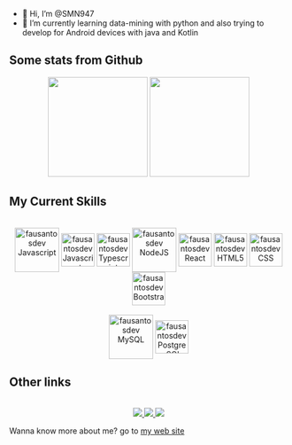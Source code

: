 
- 👋 Hi, I’m @SMN947
- 🌱 I’m currently learning data-mining with python and also trying to develop for Android devices with java and Kotlin

<h2>Some stats from Github</h2>
<div align="center">
  <img height="180em" src="https://github-readme-stats.vercel.app/api?username=SMN947&show_icons=true&theme=tokyonight&include_all_commits=true&count_private=true"/>
  <img height="180em" src="https://github-readme-stats.vercel.app/api/top-langs/?username=SMN947&layout=compact&langs_count=7&theme=tokyonight"/>
</div>
  
<h2>My Current Skills</h2>
  
<div align="center"><br>
  <img align="center" alt="fausantosdev Javascript" height="80" width="80" src="https://cdn.jsdelivr.net/gh/devicons/devicon/icons/php/php-plain.svg"/>
  <img align="center" alt="fausantosdev Javascript" height="60" width="60" src="https://cdn.jsdelivr.net/gh/devicons/devicon/icons/javascript/javascript-plain.svg">
  <img align="center" alt="fausantosdev Typescript" height="60" width="60" src="https://cdn.jsdelivr.net/gh/devicons/devicon/icons/typescript/typescript-plain.svg">
  <img align="center" alt="fausantosdev NodeJS" height="80" width="80" src="https://cdn.jsdelivr.net/gh/devicons/devicon/icons/java/java-original-wordmark.svg"> 
  <img align="center" alt="fausantosdev React" height="60" width="60" src="https://cdn.jsdelivr.net/gh/devicons/devicon/icons/csharp/csharp-original.svg">
  <img align="center" alt="fausantosdev HTML5" height="60" width="60" src="https://cdn.jsdelivr.net/gh/devicons/devicon/icons/html5/html5-plain-wordmark.svg">
  <img align="center" alt="fausantosdev CSS" height="60" width="60" src="https://cdn.jsdelivr.net/gh/devicons/devicon/icons/css3/css3-plain-wordmark.svg">
  <img align="center" alt="fausantosdev Bootstrap" height="60" width="60" src="https://cdn.jsdelivr.net/gh/devicons/devicon/icons/python/python-original.svg">
</div>
<div align="center"><br> 
  <img align="center" alt="fausantosdev MySQL" height="80" width="80" src="https://cdn.jsdelivr.net/gh/devicons/devicon/icons/mysql/mysql-original-wordmark.svg">
  <img align="center" alt="fausantosdev PostgresSQL" height="60" width="60" src="https://cdn.jsdelivr.net/gh/devicons/devicon/icons/microsoftsqlserver/microsoftsqlserver-plain-wordmark.svg">
</div>  
  
<h2>Other links</h2>

<div align="center"><br>
  <a href="https://www.linkedin.com/in/smn947/">
     <img src="https://img.shields.io/badge/LinkedIn-0077B5?style=for-the-badge&logo=linkedin&logoColor=white" /> 
  </a>
  <a href="https://smn947.com.co">
     <img src="https://img.shields.io/badge/website-000000?style=for-the-badge&logo=About.me&logoColor=white" /> 
  </a>
  <a href="https://www.patreon.com/join/smn947/checkout?rid=8071475">
     <img src="https://img.shields.io/badge/Patreon-F96854?style=for-the-badge&logo=patreon&logoColor=white" /> 
  </a>
</div>
<p>
  Wanna know more about me? go to <a href="https://smn947.com.co">my web site</a>
</p>



<!-- https://github.com/alexandresanlim/Badges4-README.md-Profile -->
